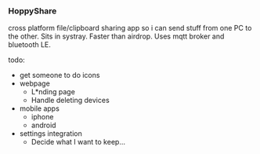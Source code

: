 ### HoppyShare

cross platform file/clipboard sharing app so i can send stuff from one PC to the other. Sits in systray. Faster than airdrop. Uses mqtt broker and bluetooth LE.

todo:
- get someone to do icons
- webpage
  - L*nding page
  - Handle deleting devices 
- mobile apps
  - iphone
  - android
- settings integration
  - Decide what I want to keep...
